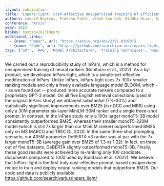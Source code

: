 ```yaml
---
layout: publication
title: 'Inpars-light: Cost-effective Unsupervised Training Of Efficient Rankers'
authors: Leonid Boytsov, Preksha Patel, Vivek Sourabh, Riddhi Nisar, Sayani Kundu, Ramya Ramanathan, Eric Nyberg
conference: "Arxiv"
year: 2023
bibkey: boytsov2023inpars
additional_links:
  - {name: "Paper", url: "https://arxiv.org/abs/2301.02998"}
  - {name: "Code", url: "https://github.com/searchivarius/inpars_light/"}
tags: ['GPT', 'RAG', 'Model Architecture', 'Training Techniques', 'Has Code', 'BERT', 'Prompting']
---
```

We carried out a reproducibility study of InPars, which is a method for
unsupervised training of neural rankers (Bonifacio et al., 2022). As a
by-product, we developed InPars-light, which is a simple-yet-effective
modification of InPars. Unlike InPars, InPars-light uses 7x-100x smaller
ranking models and only a freely available language model BLOOM, which -- as we
found out -- produced more accurate rankers compared to a proprietary GPT-3
model. On all five English retrieval collections (used in the original InPars
study) we obtained substantial (7%-30%) and statistically significant
improvements over BM25 (in nDCG and MRR) using only a 30M parameter six-layer
MiniLM-30M ranker and a single three-shot prompt. In contrast, in the InPars
study only a 100x larger monoT5-3B model consistently outperformed BM25,
whereas their smaller monoT5-220M model (which is still 7x larger than our
MiniLM ranker) outperformed BM25 only on MS MARCO and TREC DL 2020. In the same
three-shot prompting scenario, our 435M parameter DeBERTA v3 ranker was at par
with the 7x larger monoT5-3B (average gain over BM25 of 1.3 vs 1.32): In fact,
on three out of five datasets, DeBERTA slightly outperformed monoT5-3B.
Finally, these good results were achieved by re-ranking only 100 candidate
documents compared to 1000 used by Bonifacio et al. (2022). We believe that
InPars-light is the first truly cost-effective prompt-based unsupervised recipe
to train and deploy neural ranking models that outperform BM25. Our code and
data is publicly available. https://github.com/searchivarius/inpars_light/
